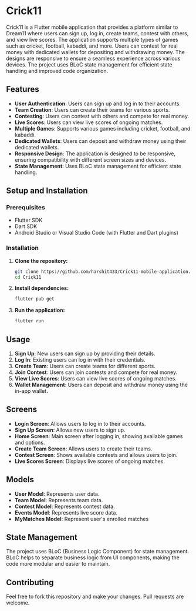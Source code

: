 # Crick11

Crick11 is a Flutter mobile application that provides a platform similar to Dream11 where users can sign up, log in, create teams, contest with others, and view live scores. The application supports multiple types of games such as cricket, football, kabaddi, and more. Users can contest for real money with dedicated wallets for depositing and withdrawing money. The designs are responsive to ensure a seamless experience across various devices. The project uses BLoC state management for efficient state handling and improved code organization.

## Features

- **User Authentication**: Users can sign up and log in to their accounts.
- **Team Creation**: Users can create their teams for various sports.
- **Contesting**: Users can contest with others and compete for real money.
- **Live Scores**: Users can view live scores of ongoing matches.
- **Multiple Games**: Supports various games including cricket, football, and kabaddi.
- **Dedicated Wallets**: Users can deposit and withdraw money using their dedicated wallets.
- **Responsive Design**: The application is designed to be responsive, ensuring compatibility with different screen sizes and devices.
- **State Management**: Uses BLoC state management for efficient state handling.

## Setup and Installation

### Prerequisites

- Flutter SDK
- Dart SDK
- Android Studio or Visual Studio Code (with Flutter and Dart plugins)

### Installation

1. **Clone the repository:**
   ```bash
   git clone https://github.com/harshit433/Crick11-mobile-application.git
   cd Crick11
   ```

2. **Install dependencies:**
   ```bash
   flutter pub get
   ```

3. **Run the application:**
   ```bash
   flutter run
   ```

## Usage

1. **Sign Up**: New users can sign up by providing their details.
2. **Log In**: Existing users can log in with their credentials.
3. **Create Team**: Users can create teams for different sports.
4. **Join Contest**: Users can join contests and compete for real money.
5. **View Live Scores**: Users can view live scores of ongoing matches.
6. **Wallet Management**: Users can deposit and withdraw money using the in-app wallet.

## Screens

- **Login Screen**: Allows users to log in to their accounts.
- **Sign Up Screen**: Allows new users to sign up.
- **Home Screen**: Main screen after logging in, showing available games and options.
- **Create Team Screen**: Allows users to create their teams.
- **Contest Screen**: Shows available contests and allows users to join.
- **Live Scores Screen**: Displays live scores of ongoing matches.

## Models

- **User Model**: Represents user data.
- **Team Model**: Represents team data.
- **Contest Model**: Represents contest data.
- **Events Model**: Represents live score data.
- **MyMatches Model**: Represent user's enrolled matches


## State Management

The project uses BLoC (Business Logic Component) for state management. BLoC helps to separate business logic from UI components, making the code more modular and easier to maintain.

## Contributing

Feel free to fork this repository and make your changes. Pull requests are welcome.
